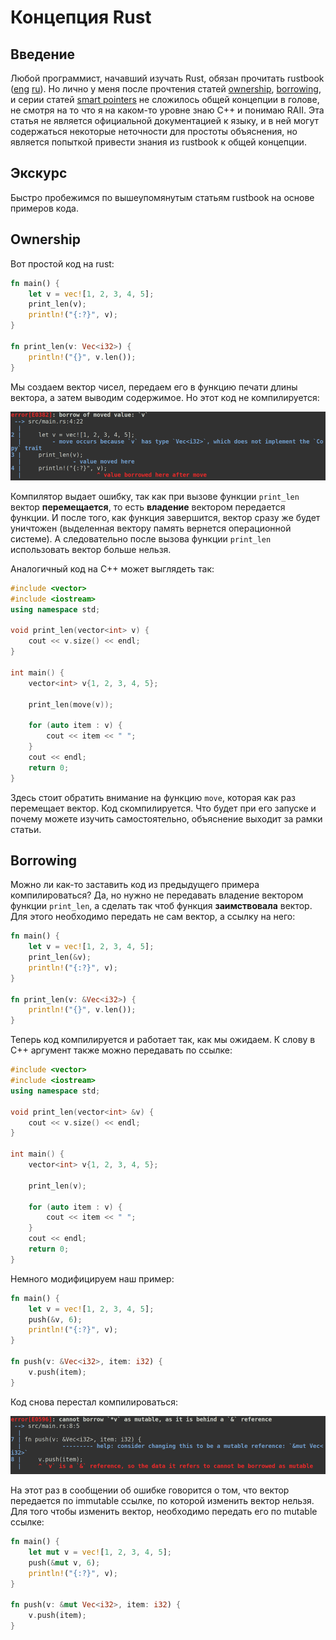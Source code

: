 # Концепция Rust

## Введение 

Любой программист, начавший изучать Rust, обязан прочитать rustbook ([eng](https://doc.rust-lang.org/book/) [ru](https://doc.rust-lang.ru/book/)). Но лично у меня после прочтения статей [ownership](https://doc.rust-lang.org/book/ch04-01-what-is-ownership.html), [borrowing](https://doc.rust-lang.org/book/ch04-02-references-and-borrowing.html), и серии статей [smart pointers](https://doc.rust-lang.org/book/ch15-00-smart-pointers.html) не сложилось общей концепции в голове, не смотря на то что я на каком-то уровне знаю С++ и понимаю RAII. Эта статья не является официальной документацией к языку, и в ней могут содержаться некоторые неточности для простоты объяснения, но является попыткой привести знания из rustbook к общей концепции.

## Экскурс

Быстро пробежимся по вышеупомянутым статьям rustbook на основе примеров кода.

## Ownership

Вот простой код на rust:

```rust
fn main() {
    let v = vec![1, 2, 3, 4, 5];
    print_len(v);
    println!("{:?}", v);
}

fn print_len(v: Vec<i32>) {
    println!("{}", v.len());
}
```

Мы создаем вектор чисел, передаем его в функцию печати длины вектора, а затем выводим содержимое. Но этот код не компилируется:

![](./compile_error_ownership.png)

Компилятор выдает ошибку, так как при вызове функции `print_len` вектор **перемещается**, то есть **владение** вектором передается функции. И после того, как функция завершится, вектор сразу же будет уничтожен (выделенная вектору память вернется операционной системе). А следовательно после вызова функции `print_len` использовать вектор больше нельзя. 

Аналогичный код на C++ может выглядеть так:

```cpp
#include <vector>
#include <iostream>
using namespace std;

void print_len(vector<int> v) {
    cout << v.size() << endl;
}

int main() {
    vector<int> v{1, 2, 3, 4, 5};
    
    print_len(move(v));

    for (auto item : v) {
        cout << item << " ";
    }
    cout << endl;
    return 0;
}
```

Здесь стоит обратить внимание на функцию `move`, которая как раз перемещает вектор. Код скомпилируется. Что будет при его запуске и почему можете изучить самостоятельно, объяснение выходит за рамки статьи.

## Borrowing

Можно ли как-то заставить код из предыдущего примера компилироваться? Да, но нужно не передавать владение вектором функции `print_len`, а сделать так чтоб функция **заимствовала** вектор. Для этого необходимо передать не сам вектор, а ссылку на него:

```rust
fn main() {
    let v = vec![1, 2, 3, 4, 5];
    print_len(&v);
    println!("{:?}", v);
}

fn print_len(v: &Vec<i32>) {
    println!("{}", v.len());
}
```

Теперь код компилируется и работает так, как мы ожидаем. К слову в C++ аргумент также можно передавать по ссылке:

```cpp
#include <vector>
#include <iostream>
using namespace std;

void print_len(vector<int> &v) {
    cout << v.size() << endl;
}

int main() {
    vector<int> v{1, 2, 3, 4, 5};

    print_len(v);

    for (auto item : v) {
        cout << item << " ";
    }
    cout << endl;
    return 0;
}
```

Немного модифицируем наш пример:

```rust
fn main() {
    let v = vec![1, 2, 3, 4, 5];
    push(&v, 6);
    println!("{:?}", v);
}

fn push(v: &Vec<i32>, item: i32) {
    v.push(item);
}
```

Код снова перестал компилироваться:

![](./compile_error_borrow_immut_as_mut.png)

На этот раз в сообщении об ошибке говорится о том, что вектор передается по immutable ссылке, по которой изменить вектор нельзя. Для того чтобы изменить вектор, необходимо передать его по mutable ссылке:

```rust
fn main() {
    let mut v = vec![1, 2, 3, 4, 5];
    push(&mut v, 6);
    println!("{:?}", v);
}

fn push(v: &mut Vec<i32>, item: i32) {
    v.push(item);
}
```
